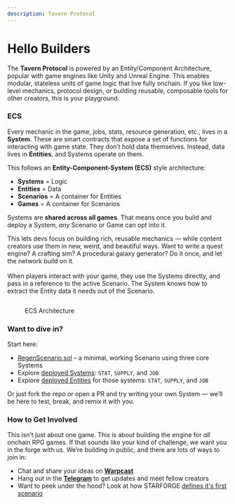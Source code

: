 ```yaml
---
description: Tavern Protocol
---
```


# Hello Builders

The **Tavern Protocol** is powered by an Entity/Component Architecture, popular with game engines like Unity and Unreal Engine.  This enables modular, stateless units of game logic that live fully onchain. If you like low-level mechanics, protocol design, or building reusable, composable tools for other creators, this is your playground.

### **ECS**

Every mechanic in the game,  jobs, stats, resource generation, etc., lives in a **System**. These are smart contracts that expose a set of functions for interacting with game state. They don’t hold data themselves. Instead, data lives in **Entities**, and Systems operate on them.

This follows an **Entity-Component-System (ECS)** style architecture:

* **Systems** = Logic
* **Entities** = Data
* **Scenarios** = A container for Entities
* **Games** = A container for Scenarios

Systems are **shared across all games**. That means once you build and deploy a System, _any_ Scenario or Game can opt into it.

This lets devs focus on building rich, reusable mechanics — while content creators use them in new, weird, and beautiful ways. Want to write a quest engine? A crafting sim? A procedural galaxy generator? Do it once, and let the network build on it.\
\
When players interact with your game, they use the Systems directly, and pass in a reference to the active Scenario.  The System knows how to extract the Entity data it needs out of the Scenario. &#x20;



<figure><img src="../.gitbook/assets/Screenshot 2025-05-09 at 8.28.07 AM.png" alt=""><figcaption><p>ECS Architecture</p></figcaption></figure>

### **Want to dive in?**

Start here:

* [RegenScenario.sol](https://github.com/gnomadic/starforge/blob/main/chain/src/scenarios/RegenScenario.sol) – a minimal, working Scenario using three core Systems
* Explore [deployed Systems](https://github.com/gnomadic/starforge/tree/main/chain/src/Systems): `STAT`, `SUPPLY`, and `JOB`
* Explore [deployed Entities](https://github.com/gnomadic/starforge/tree/main/chain/src/entities) for those systems: `STAT`, `SUPPLY`, and `JOB`

Or just fork the repo or open a PR and try writing your own System — we’ll be here to test, break, and remix it with you.



### How to Get Involved

This isn’t just about one game.   This is about building the engine for _all_ onchain RPG games. If that sounds like your kind of challenge, we want you in the forge with us.  We’re building in public, and there are lots of ways to join in:

* Chat and share your ideas on [**Warpcast**](https://warpcast.com/~/channel/playtavern)
* Hang out in the [**Telegram**](https://t.me/starforge) to get updates and meet fellow creators
* Want to peek under the hood? Look at how STARFORGE [defines it's first scenario](https://github.com/gnomadic/starforge/blob/main/chain/src/scenarios/RegenScenario.sol)&#x20;
